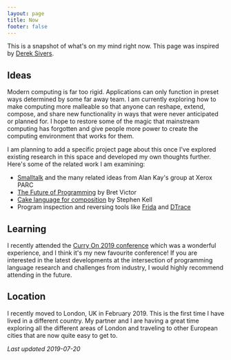 ```yaml
---
layout: page
title: Now
footer: false
---
```


This is a snapshot of what's on my mind right now. This page was inspired by [Derek Sivers](https://sivers.org/now).

## Ideas

Modern computing is far too rigid. Applications can only function in preset ways
determined by some far away team. I am currently exploring how to make computing
more malleable so that anyone can reshape, extend, compose, and share new
functionality in ways that were never anticipated or planned for. I hope to
restore some of the magic that mainstream computing has forgotten and give
people more power to create the computing environment that works for them.

I am planning to add a specific project page about this once I've explored
existing research in this space and developed my own thoughts further. Here's
some of the related work I am examining:

* [Smalltalk][smalltalk] and the many related ideas from Alan Kay's group at
  Xerox PARC
* [The Future of Programming][futureprog] by Bret Victor
* [Cake language for composition][cake] by Stephen Kell
* Program inspection and reversing tools like [Frida][frida] and
  [DTrace][dtrace]

[futureprog]: http://worrydream.com/#!/dbx
[smalltalk]: http://worrydream.com/EarlyHistoryOfSmalltalk/
[cake]: https://www.cs.kent.ac.uk/people/staff/srk21/research/cake/
[frida]: https://www.frida.re/
[dtrace]: https://en.wikipedia.org/wiki/DTrace

## Learning

I recently attended the [Curry On 2019 conference][curryon2019] which was a
wonderful experience, and I think it's my new favourite conference! If you are
interested in the latest developments at the intersection of programming
language research and challenges from industry, I would highly recommend
attending in the future.

[curryon2019]: https://www.curry-on.org/2019/

## Location

I recently moved to London, UK in February 2019. This is the first time I have
lived in a different country. My partner and I are having a great time exploring
all the different areas of London and traveling to other European cities that
are now quite easy to get to.

_Last updated 2019-07-20_
